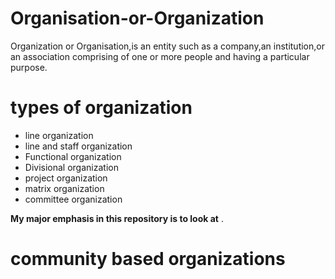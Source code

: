 # Organisation-or-Organization
Organization or Organisation,is an entity such as a company,an institution,or an association comprising of one or more people and having a particular purpose.
# types of organization
- line organization
- line and staff organization
- Functional organization
- Divisional organization
- project organization
- matrix organization
- committee organization 

**My major emphasis in this repository is to look at** .
# community based organizations
